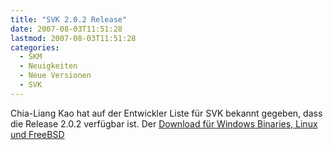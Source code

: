 ```yaml
---
title: "SVK 2.0.2 Release"
date: 2007-08-03T11:51:28
lastmod: 2007-08-03T11:51:28
categories:
  - SKM
  - Neuigkeiten
  - Neue Versionen
  - SVK
---
```

Chia-Liang Kao hat auf der Entwickler Liste für SVK bekannt gegeben, dass die Release 2.0.2 verfügbar ist. Der <a href="http://download.bestpractical.com/pub/svk/2.0.2">Download  für Windows Binaries, Linux und FreeBSD</a>
